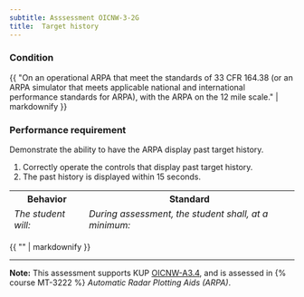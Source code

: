 ```yaml
---
subtitle: Asssessment OICNW-3-2G
title:  Target history
---
```




### Condition

{{ "On an operational ARPA that meet the standards of 33 CFR 164.38 (or an ARPA simulator that meets applicable national and international performance standards for ARPA), with the ARPA on the 12 mile scale." | markdownify }}

### Performance requirement 

<table width='100%' class='Guidelines'>
 <thead>
 <tr>
     <th class='thirty'>Behavior</th>
     <th class='seventy'>Standard</th>
 </tr>
 <tr>
     <td><em>The student will:</em></td>
     <td><em>During assessment, the student shall, at a minimum:</em></td>
 </tr>
 </thead>
 <tbody>


<!--rowstart-->

Demonstrate the ability to have the ARPA display past target history.

<!--cellbreak-->

1. Correctly operate the controls that display past target history.
2. The past history is displayed within 15 seconds.

<!--rowend-->


 </tbody>
 </table>

{{ "" | markdownify }}


*****

**Note:** This assessment supports KUP [OICNW-A3.4]({{site.baseurl}}/tables/21.html#OICNW-A3.4), and is assessed in  {% course  MT-3222 %}  *Automatic Radar Plotting Aids (ARPA)*. 

